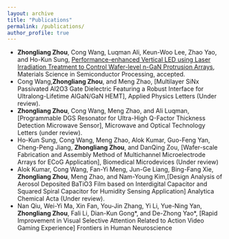 ```yaml
---
layout: archive
title: "Publications"
permalink: /publications/
author_profile: true
---
```

* **Zhongliang Zhou**, Cong Wang, Luqman Ali, Keun-Woo Lee, Zhao Yao, and Ho-Kun Sung, [Performance-enhanced Vertical LED using Laser Irradiation Treatment to Control Wafer-level n-GaN Protrusion Arrays](../files/paper1.pdf),  Materials Science in Semiconductor Processing, accepted.
* Cong Wang,**Zhongliang Zhou**, and Meng Zhao, [Multilayer SiNx Passivated Al2O3 Gate Dielectric Featuring a Robust Interface for Ultralong-Lifetime AlGaN/GaN HEMT], Applied Physics Letters (Under review).
* **Zhongliang Zhou**, Cong Wang, Meng Zhao, and Ali Luqman, [Programmable DGS Resonator for Ultra-High Q-Factor Thickness Detection Microwave Sensor], Microwave and Optical Technology Letters (under review).
* Ho-Kun Sung, Cong Wang, Meng Zhao, Alok Kumar, Guo-Feng Yan, Cheng-Peng Jiang, **Zhongliang Zhou**, and DanQing Zou, [Wafer-scale Fabrication and Assembly Method of Multichannel Microelectrode Arrays for ECoG Application],  Biomedical Microdevices (Under review)
* Alok Kumar, Cong Wang, Fan-Yi Meng, Jun-Ge Liang, Bing-Fang Xie, **Zhongliang Zhou**, Meng Zhao, and Nam-Young Kim,[Design Analysis of Aerosol Deposited BaTiO3 Film based on Interdigital Capacitor and Squared Spiral Capacitor for Humidity Sensing Application] Analytica Chemical Acta (Under review).
* Nan Qiu, Wei-Yi Ma, Xin Fan, You-Jin Zhang, Yi Li, Yue-Ning Yan, **Zhongliang Zhou**, Fali Li, Dian-Kun Gong*, and De-Zhong Yao*, [Rapid Improvement in Visual Selective Attention Related to Action Video Gaming Experience]  Frontiers in Human Neuroscience
